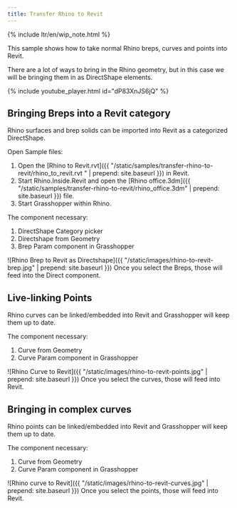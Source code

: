 ```yaml
---
title: Transfer Rhino to Revit
---
```


{% include ltr/en/wip_note.html %}

This sample shows how to take normal Rhino breps, curves and points into Revit.

There are a lot of ways to bring in the Rhino geometry, but in this case we will be bringing them in as DirectShape elements.
<!-- ![Rhino to Revit as Directshape](/static/images/rhino-to-revit.jpg) -->

{% include youtube_player.html id="dP83XnJS6jQ" %}

## Bringing Breps into a Revit category
Rhino surfaces and brep solids can be imported into Revit as a categorized DirectShape.

Open Sample files:
1. Open the [Rhino to Revit.rvt]({{ "/static/samples/transfer-rhino-to-revit/rhino_to_revit.rvt " | prepend: site.baseurl }}) in Revit.
2. Start Rhino.Inside.Revit and open the [Rhino office.3dm]({{ "/static/samples/transfer-rhino-to-revit/rhino_office.3dm" | prepend: site.baseurl }}) file.
3. Start Grasshopper within Rhino.

The component necessary:
1. DirectShape Category picker
1. Directshape from Geometry
1. Brep Param component in Grasshopper

![Rhino Brep to Revit as Directshape]({{ "/static/images/rhino-to-revit-brep.jpg" | prepend: site.baseurl }})
Once you select the Breps, those will feed into the Direct component.

## Live-linking Points
Rhino curves can be linked/embedded into Revit and Grasshopper will keep them up to date.

The component necessary:
1. Curve from Geometry
1. Curve Param component in Grasshopper

![Rhino Curve to Revit]({{ "/static/images/rhino-to-revit-points.jpg" | prepend: site.baseurl }})
Once you select the curves, those will feed into Revit.

## Bringing in complex curves
Rhino points can be linked/embedded into Revit and Grasshopper will keep them up to date.

The component necessary:
1. Curve from Geometry
1. Curve Param component in Grasshopper

![Rhino curve to Revit]({{ "/static/images/rhino-to-revit-curves.jpg" | prepend: site.baseurl }})
Once you select the points, those will feed into Revit.
